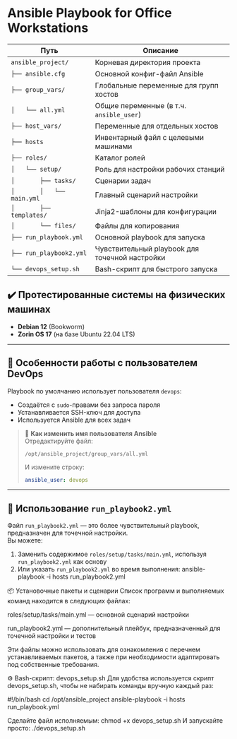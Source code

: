 # Ansible Playbook for Office Workstations

| Путь | Описание |
|------|----------|
| `ansible_project/` | Корневая директория проекта |
| `├── ansible.cfg` | Основной конфиг-файл Ansible |
| `├── group_vars/` | Глобальные переменные для групп хостов |
| `│   └── all.yml` | Общие переменные (в т.ч. `ansible_user`) |
| `├── host_vars/` | Переменные для отдельных хостов |
| `├── hosts` | Инвентарный файл с целевыми машинами |
| `├── roles/` | Каталог ролей |
| `│   └── setup/` | Роль для настройки рабочих станций |
| `│       ├── tasks/` | Сценарии задач |
| `│       │   └── main.yml` | Главный сценарий настройки |
| `│       ├── templates/` | Jinja2-шаблоны для конфигурации |
| `│       └── files/` | Файлы для копирования |
| `├── run_playbook.yml` | Основной playbook для запуска |
| `├── run_playbook2.yml` | Чувствительный playbook для точечной настройки |
| `└── devops_setup.sh` | Bash-скрипт для быстрого запуска |


## ✔️ Протестированные системы на физических машинах

- **Debian 12** (Bookworm)    
- **Zorin OS 17** (на базе Ubuntu 22.04 LTS)  

---

## 🔐 Особенности работы с пользователем DevOps

Playbook по умолчанию использует пользователя `devops`:
- Создаётся с `sudo`-правами без запроса пароля
- Устанавливается SSH-ключ для доступа
- Используется Ansible для всех задач

> 🔧 **Как изменить имя пользователя Ansible**  
> Отредактируйте файл:
> ```
> /opt/ansible_project/group_vars/all.yml
> ```
> И измените строку:
> ```yaml
> ansible_user: devops
> ```

---

## 🎯 Использование `run_playbook2.yml`

Файл `run_playbook2.yml` — это более чувствительный playbook, предназначен для точечной настройки.  
Вы можете:

1. Заменить содержимое `roles/setup/tasks/main.yml`, используя `run_playbook2.yml` как основу  
2. Или указать `run_playbook2.yml` во время выполнения:
ansible-playbook -i hosts run_playbook2.yml

📦 Установочные пакеты и сценарии
Список программ и выполняемых команд находится в следующих файлах:

roles/setup/tasks/main.yml — основной сценарий настройки

run_playbook2.yml — дополнительный плейбук, предназначенный для точечной настройки и тестов

Эти файлы можно использовать для ознакомления с перечнем устанавливаемых пакетов, а также при необходимости адаптировать под собственные требования.

⚙️ Bash-скрипт: devops_setup.sh
Для удобства используется скрипт devops_setup.sh, чтобы не набирать команды вручную каждый раз:

#!/bin/bash
cd /opt/ansible_project
ansible-playbook -i hosts run_playbook.yml

Сделайте файл исполняемым:
chmod +x devops_setup.sh
И запускайте просто:
./devops_setup.sh
